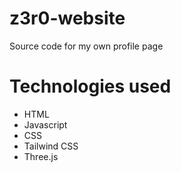 # z3r0-website
Source code for my own profile page
# Technologies used
- HTML
- Javascript
- CSS
- Tailwind CSS
- Three.js

